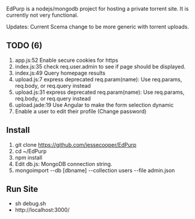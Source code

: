 EdPurp is a nodejs/mongodb project for hosting a private torrent site. 
It is currently not very functional. 

Updates:
Current Scema change to be more generic with torrent uploads. 

## TODO (6)
1. app.js:52  Enable secure cookies for https
2. index.js:35  check req.user.admin to see if page should be displayed.
3. index.js:49  Query homepage results
4. upload.js:7  express deprecated req.param(name): Use req.params, req.body, or req.query instead
5. upload.js:31  express deprecated req.param(name): Use req.params, req.body, or req.query instead
6. upload.jade:19  Use Angular to make the form selection dynamic
7. Enable a user to edit their profile (Change password)

## Install
1. git clone https://github.com/jessecooper/EdPurp
2. cd ~/EdPurp
3. npm install 
4. Edit db.js: MongoDB connection string.
5. mongoimport --db [dbname] --collection users --file admin.json

## Run Site
* sh debug.sh
* http://localhost:3000/
